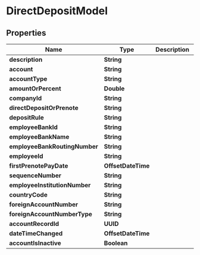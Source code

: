

# DirectDepositModel


## Properties

| Name | Type | Description | Notes |
|------------ | ------------- | ------------- | -------------|
|**description** | **String** |  |  [optional] |
|**account** | **String** |  |  [optional] |
|**accountType** | **String** |  |  [optional] |
|**amountOrPercent** | **Double** |  |  [optional] |
|**companyId** | **String** |  |  [optional] |
|**directDepositOrPrenote** | **String** |  |  [optional] |
|**depositRule** | **String** |  |  [optional] |
|**employeeBankId** | **String** |  |  [optional] |
|**employeeBankName** | **String** |  |  [optional] |
|**employeeBankRoutingNumber** | **String** |  |  [optional] |
|**employeeId** | **String** |  |  [optional] |
|**firstPrenotePayDate** | **OffsetDateTime** |  |  [optional] |
|**sequenceNumber** | **String** |  |  [optional] |
|**employeeInstitutionNumber** | **String** |  |  [optional] |
|**countryCode** | **String** |  |  [optional] |
|**foreignAccountNumber** | **String** |  |  [optional] |
|**foreignAccountNumberType** | **String** |  |  [optional] |
|**accountRecordId** | **UUID** |  |  [optional] |
|**dateTimeChanged** | **OffsetDateTime** |  |  [optional] |
|**accountIsInactive** | **Boolean** |  |  [optional] |



